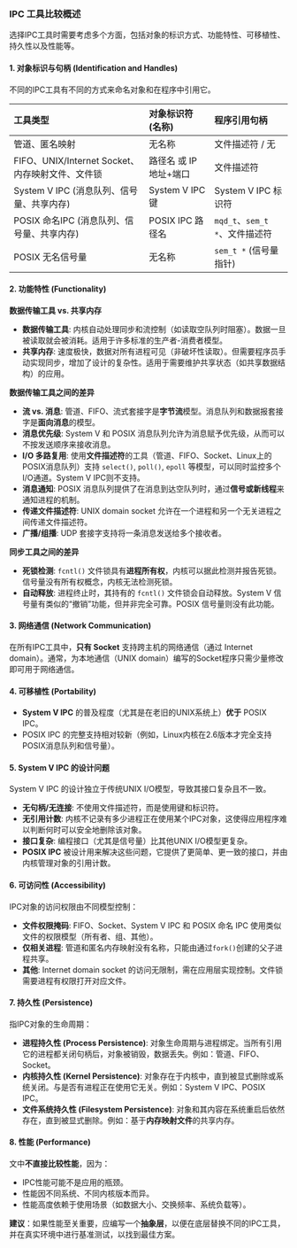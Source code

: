 ### **IPC 工具比较概述**

选择IPC工具时需要考虑多个方面，包括对象的标识方式、功能特性、可移植性、持久性以及性能等。

#### **1. 对象标识与句柄 (Identification and Handles)**

不同的IPC工具有不同的方式来命名对象和在程序中引用它。

| 工具类型                                 | 对象标识符 (名称)     | 程序引用句柄                  |
| :----------------------------------- | :------------- | :---------------------- |
| 管道、匿名映射                              | 无名称            | 文件描述符 / 无               |
| FIFO、UNIX/Internet Socket、内存映射文件、文件锁 | 路径名 或 IP地址+端口  | 文件描述符                   |
| System V IPC (消息队列、信号量、共享内存)         | System V IPC 键 | System V IPC 标识符        |
| POSIX 命名IPC (消息队列、信号量、共享内存)          | POSIX IPC 路径名  | `mqd_t`、`sem_t *`、文件描述符 |
| POSIX 无名信号量                          | 无名称            | `sem_t *` (信号量指针)       |

#### **2. 功能特性 (Functionality)**

**数据传输工具 vs. 共享内存**
* **数据传输工具**: 内核自动处理同步和流控制（如读取空队列时阻塞）。数据一旦被读取就会被消耗。适用于许多标准的生产者-消费者模型。
* **共享内存**: 速度极快，数据对所有进程可见（非破坏性读取）。但需要程序员手动实现同步，增加了设计的复杂性。适用于需要维护共享状态（如共享数据结构）的应用。

**数据传输工具之间的差异**
* **流 vs. 消息**: 管道、FIFO、流式套接字是**字节流**模型。消息队列和数据报套接字是**面向消息**的模型。
* **消息优先级**: System V 和 POSIX 消息队列允许为消息赋予优先级，从而可以不按发送顺序来接收消息。
* **I/O 多路复用**: 使用**文件描述符**的工具（管道、FIFO、Socket、Linux上的POSIX消息队列）支持 `select()`, `poll()`, `epoll` 等模型，可以同时监控多个I/O通道。System V IPC则不支持。
* **消息通知**: POSIX 消息队列提供了在消息到达空队列时，通过**信号或新线程**来通知进程的机制。
* **传递文件描述符**: UNIX domain socket 允许在一个进程和另一个无关进程之间传递文件描述符。
* **广播/组播**: UDP 套接字支持将一条消息发送给多个接收者。

**同步工具之间的差异**
* **死锁检测**: `fcntl()` 文件锁具有**进程所有权**，内核可以据此检测并报告死锁。信号量没有所有权概念，内核无法检测死锁。
* **自动释放**: 进程终止时，其持有的 `fcntl()` 文件锁会自动释放。System V 信号量有类似的“撤销”功能，但并非完全可靠。POSIX 信号量则没有此功能。

#### **3. 网络通信 (Network Communication)**

在所有IPC工具中，**只有 Socket** 支持跨主机的网络通信（通过 Internet domain）。通常，为本地通信（UNIX domain）编写的Socket程序只需少量修改即可用于网络通信。

#### **4. 可移植性 (Portability)**

* **System V IPC** 的普及程度（尤其是在老旧的UNIX系统上）**优于** POSIX IPC。
* POSIX IPC 的完整支持相对较新（例如，Linux内核在2.6版本才完全支持POSIX消息队列和信号量）。

#### **5. System V IPC 的设计问题**

System V IPC 的设计独立于传统UNIX I/O模型，导致其接口复杂且不一致。
* **无句柄/无连接**: 不使用文件描述符，而是使用键和标识符。
* **无引用计数**: 内核不记录有多少进程正在使用某个IPC对象，这使得应用程序难以判断何时可以安全地删除该对象。
* **接口复杂**: 编程接口（尤其是信号量）比其他UNIX I/O模型更复杂。
* **POSIX IPC** 被设计用来解决这些问题，它提供了更简单、更一致的接口，并由内核管理对象的引用计数。

#### **6. 可访问性 (Accessibility)**

IPC对象的访问权限由不同模型控制：
* **文件权限掩码**: FIFO、Socket、System V IPC 和 POSIX 命名 IPC 使用类似文件的权限模型（所有者、组、其他）。
* **仅相关进程**: 管道和匿名内存映射没有名称，只能由通过`fork()`创建的父子进程共享。
* **其他**: Internet domain socket 的访问无限制，需在应用层实现控制。文件锁需要进程有权限打开对应文件。

#### **7. 持久性 (Persistence)**

指IPC对象的生命周期：
* **进程持久性 (Process Persistence)**: 对象生命周期与进程绑定。当所有引用它的进程都关闭句柄后，对象被销毁，数据丢失。例如：管道、FIFO、Socket。
* **内核持久性 (Kernel Persistence)**: 对象存在于内核中，直到被显式删除或系统关闭。与是否有进程正在使用它无关。例如：System V IPC、POSIX IPC。
* **文件系统持久性 (Filesystem Persistence)**: 对象和其内容在系统重启后依然存在，直到被显式删除。例如：基于**内存映射文件**的共享内存。

#### **8. 性能 (Performance)**

文中**不直接比较性能**，因为：
* IPC性能可能不是应用的瓶颈。
* 性能因不同系统、不同内核版本而异。
* 性能高度依赖于使用场景（如数据大小、交换频率、系统负载等）。

**建议**：如果性能至关重要，应编写一个**抽象层**，以便在底层替换不同的IPC工具，并在真实环境中进行基准测试，以找到最佳方案。